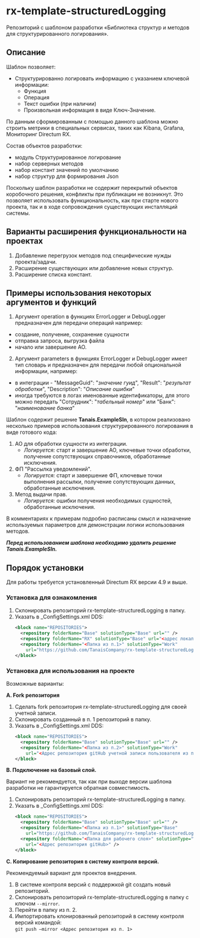 # rx-template-structuredLogging
Репозиторий с шаблоном разработки «Библиотека структур и методов для структурированного логирования».

## Описание
Шаблон позволяет:
- Структурированно логировать информацию с указанием ключевой информации:
  - Функция
  - Операция
  - Текст ошибки (при наличии)
  - Произвольная информация в виде Ключ-Значение.
  
По данным сформированным с помощью данного шаблона можно строить метрики в специальных сервисах, таких как Kibana, Grafana, Мониторинг Directum RX. 

Состав объектов разработки:
- модуль Структурированное логирование
- набор серверных методов
- набор констант значений по умолчанию
- набор структур для формирования Json

Поскольку шаблон разработки не содержит перекрытий объектов коробочного решения, конфликты при публикации не возникнут. Это позволяет использовать функциональность, как при старте нового проекта, так и в ходе сопровождения существующих инсталляций системы.

## Варианты расширения функциональности на проектах
1. Добавление перегрузок методов под специфические нужды проекта/задачи.
2. Расширение существующих или добавление новых структур.
3. Расширение списка констант.

## Примеры использования некоторых аргументов и функций

1. Аргумент operation в функциях ErrorLogger и DebugLogger предназначен для передачи операций например:
- создание, получение, сохранение сущности
- отправка запроса, выгрузка файла
- начало или завершение АО.

2. Аргумент parameters в функциях ErrorLogger и DebugLogger имеет тип словарь и предназначен для передачи любой опциональной информации, например:
- в интеграции - "MessageGuid": "*значение гуид*", "Result": "*результат обработки*", "Description": "*Описание ошибки*"
- иногда требуются в логах именованные идентификаторы, для этого можно передать "Сотрудник": "*табельный номер*" или "Банк": "*наименование банка*"

Шаблон содержит решение **Tanais.ExampleSln**, в котором реализовано несколько примеров использования структурированного логирования в виде готового кода:
1. АО для обработки сущности из интеграции.
   - *Логируется:* старт и завершение АО, ключевые точки обработки, получение сопутствующих справочников, обработанные исключения.
2. ФП "Рассылка уведомлений".
   - *Логируется:* старт и завершение ФП, ключевые точки выполнения рассылки, получение сопутствующих данных, обработанные исключения.
3. Метод выдачи прав.
   - *Логируется:* ошибки получения необходимых сущностей, обработанные исключения.

В комментариях к примерам подробно расписаны смысл и назначение используемых параметров для демонстрации логики использования методов.

***Перед использованием шаблона необходимо удалить решение Tanais.ExampleSln.***

## Порядок установки
Для работы требуется установленный Directum RX версии 4.9 и выше.

### Установка для ознакомления
1. Склонировать репозиторий rx-template-structuredLogging в папку.
2. Указать в _ConfigSettings.xml DDS:
   ```xml
   <block name="REPOSITORIES">
     <repository folderName="Base" solutionType="Base" url="" />
     <repository folderName="RX" solutionType="Base" url="<адрес локального репозитория>" />
     <repository folderName="<Папка из п.1>" solutionType="Work" 
       url="https://github.com/TanaisCompany/rx-template-structuredLogging.git" />
   </block>
   ```

### Установка для использования на проекте
Возможные варианты:

**A. Fork репозитория**

1. Сделать fork репозитория rx-template-structuredLogging для своей учетной записи.
2. Склонировать созданный в п. 1 репозиторий в папку.
3. Указать в _ConfigSettings.xml DDS:
   ``` xml
   <block name="REPOSITORIES">
     <repository folderName="Base" solutionType="Base" url="" />
     <repository folderName="<Папка из п.2>" solutionType="Work"
       url="<Адрес репозитория gitHub учетной записи пользователя из п. 1>" />
   </block>
   ```

**B. Подключение на базовый слой.**

Вариант не рекомендуется, так как при выходе версии шаблона разработки не гарантируется обратная совместимость.
1. Склонировать репозиторий rx-template-structuredLogging в папку.
2. Указать в _ConfigSettings.xml DDS:
   ``` xml
   <block name="REPOSITORIES">
     <repository folderName="Base" solutionType="Base" url="" />
     <repository folderName="<Папка из п.1>" solutionType="Base"
       url="https://github.com/TanaisCompany/rx-template-structuredLogging.git" />
     <repository folderName="<Папка для рабочего слоя>" solutionType="Work"
       url="<Адрес репозитория gitHub>" />
   </block>
   ```

**C. Копирование репозитория в систему контроля версий.**

Рекомендуемый вариант для проектов внедрения.
1. В системе контроля версий с поддержкой git создать новый репозиторий.
2. Склонировать репозиторий rx-template-structuredLogging в папку с ключом `--mirror`.
3. Перейти в папку из п. 2.
4. Импортировать клонированный репозиторий в систему контроля версий командой: \
   `git push –mirror <Адрес репозитория из п. 1>`
